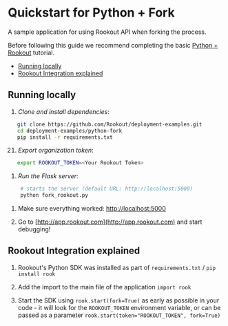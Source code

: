 # Quickstart for Python + Fork

A sample application for using Rookout API when forking the process.

Before following this guide we recommend completing the basic [Python + Rookout](https://github.com/Rookout/tutorial-python) tutorial.

* [Running locally](#running-locally)
* [Rookout Integration explained](#rookout-integration-explained)

## Running locally

1. *Clone and install dependencies*:
 ```bash
    git clone https://github.com/Rookout/deployment-examples.git
    cd deployment-examples/python-fork
    pip install -r requirements.txt
```
21. *Export organization token*:
 ```bash
 	export ROOKOUT_TOKEN=<Your Rookout Token>
```

1. *Run the Flask server*:
```bash
    # starts the server (default URL: http://localhost:5000)
    python fork_rookout.py
```

1. Make sure everything worked: [http://localhost:5000](http://localhost:5000)

1. Go to [http://app.rookout.com](http://app.rookout.com) and start debugging! 


## Rookout Integration explained

1. Rookout's Python SDK was installed as part of `requirements.txt` / `pip install rook`

1. Add the import to the main file of the application `import rook`

1. Start the SDK using `rook.start(fork=True)` as early as possible in your code - it will look for the `ROOKOUT_TOKEN` environment variable, or can be passed as a parameter `rook.start(token="ROOKOUT_TOKEN", fork=True)`


[Python + Rookout]: https://docs.rookout.com/docs/sdk-setup.html
